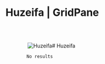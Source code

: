 # Huzeifa | GridPane

![Huzeifa](data:image/svg+xml,%3Csvg%20xmlns='http://www.w3.org/2000/svg'%20width='60'%20height='60'%20viewBox='0%200%2060%2060'%3E%3C/svg%3E)![Huzeifa](https://secure.gravatar.com/avatar/036c3843226477c44b3299c1f4995036?s=120&d=identicon&r=g)# Huzeifa

 

			No results		

 

